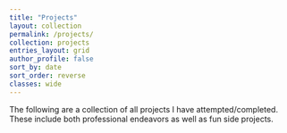 ```yaml
---
title: "Projects"
layout: collection
permalink: /projects/
collection: projects
entries_layout: grid
author_profile: false
sort_by: date
sort_order: reverse
classes: wide
---
```


The following are a collection of all projects I have attempted/completed. These include both professional endeavors as well as fun side projects.